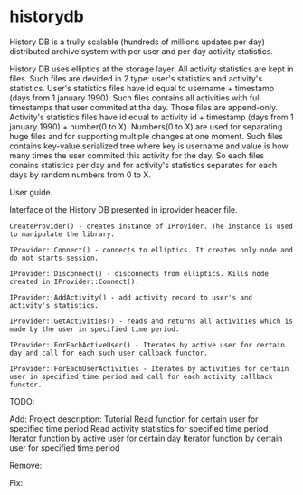 historydb
=========

History DB is a trully scalable (hundreds of millions updates per day) distributed archive system with per user and per day activity statistics.

History DB uses elliptics at the storage layer. All activity statistics are kept in files. Such files are devided in 2 type: user's statistics and activity's statistics. User's statistics files have id equal to username + timestamp (days from 1 january 1990). Such files contains all activities with full timestamps that user commited at the day. Those files are append-only. Activity's statistics files have id equal to activity id + timestamp (days from 1 january 1990) + number(0 to X). Numbers(0 to X) are used for separating huge files and for supporting multiple changes at one moment. Such files contains key-value serialized tree where key is username and value is how many times the user commited this activity for the day.
So each files conains statistics per day and for activity's statistics separates for each days by random numbers from 0 to X.

User guide.

Interface of the History DB presented in iprovider header file.

	CreateProvider() - creates instance of IProvider. The instance is used to manipulate the library.

	IProvider::Connect() - connects to elliptics. It creates only node and do not starts session.

	IProvider::Disconnect() - disconnects from elliptics. Kills node created in IProvider::Connect().

	IProvider::AddActivity() - add activity record to user's and activity's statistics.

	IProvider::GetActivities() - reads and returns all activities which is made by the user in specified time period.

	IProvider::ForEachActiveUser() - Iterates by active user for certain day and call for each such user callback functor.

	IProvider::ForEachUserActivities - Iterates by activities for certain user in specified time period and call for each activity callback functor.






TODO:

Add:
	Project description:
		Tutorial
	Read function for certain user for specified time period
	Read activity statistics for specified time period
	Iterator function by active user for certain day
	Iterator function by certain user for specified time period

Remove:

Fix:
